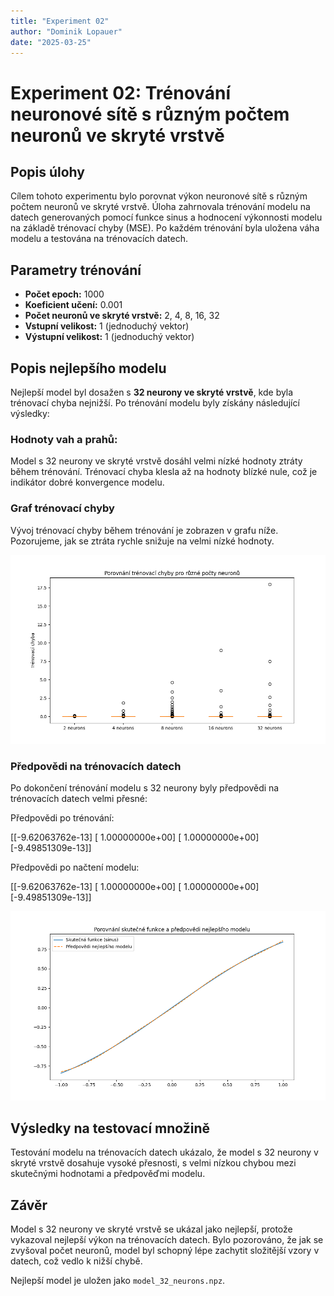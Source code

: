 ```yaml
---
title: "Experiment 02"
author: "Dominik Lopauer"
date: "2025-03-25"
---
```


# Experiment 02: Trénování neuronové sítě s různým počtem neuronů ve skryté vrstvě

## Popis úlohy
Cílem tohoto experimentu bylo porovnat výkon neuronové sítě s různým počtem neuronů ve skryté vrstvě. Úloha zahrnovala trénování modelu na datech generovaných pomocí funkce sinus a hodnocení výkonnosti modelu na základě trénovací chyby (MSE). Po každém trénování byla uložena váha modelu a testována na trénovacích datech.

## Parametry trénování
- **Počet epoch:** 1000
- **Koeficient učení:** 0.001
- **Počet neuronů ve skryté vrstvě:** 2, 4, 8, 16, 32
- **Vstupní velikost:** 1 (jednoduchý vektor)
- **Výstupní velikost:** 1 (jednoduchý vektor)

## Popis nejlepšího modelu
Nejlepší model byl dosažen s **32 neurony ve skryté vrstvě**, kde byla trénovací chyba nejnižší. Po trénování modelu byly získány následující výsledky:

### Hodnoty vah a prahů:
Model s 32 neurony ve skryté vrstvě dosáhl velmi nízké hodnoty ztráty během trénování. Trénovací chyba klesla až na hodnoty blízké nule, což je indikátor dobré konvergence modelu.

### Graf trénovací chyby
Vývoj trénovací chyby během trénování je zobrazen v grafu níže. Pozorujeme, jak se ztráta rychle snižuje na velmi nízké hodnoty.

![Trénovací chyba](../images/plot.png)

### Předpovědi na trénovacích datech
Po dokončení trénování modelu s 32 neurony byly předpovědi na trénovacích datech velmi přesné:

Předpovědi po trénování:

[[-9.62063762e-13]
 [ 1.00000000e+00]
 [ 1.00000000e+00]
 [-9.49851309e-13]]

Předpovědi po načtení modelu:

[[-9.62063762e-13]
 [ 1.00000000e+00]
 [ 1.00000000e+00]
 [-9.49851309e-13]]
 
 ![Porovnání skutečné funkce a předpovědi nejlepšího modelu](../images/plot2.png)


## Výsledky na testovací množině
Testování modelu na trénovacích datech ukázalo, že model s 32 neurony v skryté vrstvě dosahuje vysoké přesnosti, s velmi nízkou chybou mezi skutečnými hodnotami a předpověďmi modelu.

## Závěr
Model s 32 neurony ve skryté vrstvě se ukázal jako nejlepší, protože vykazoval nejlepší výkon na trénovacích datech. Bylo pozorováno, že jak se zvyšoval počet neuronů, model byl schopný lépe zachytit složitější vzory v datech, což vedlo k nižší chybě.

Nejlepší model je uložen jako `model_32_neurons.npz`.
